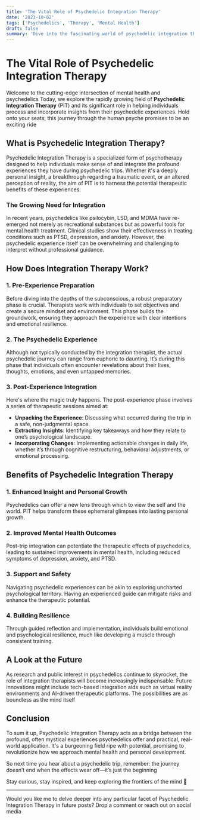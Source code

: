 ```yaml
---
title: 'The Vital Role of Psychedelic Integration Therapy'
date: '2023-10-02'
tags: ['Psychedelics', 'Therapy', 'Mental Health']
draft: false
summary: 'Dive into the fascinating world of psychedelic integration therapy and explore how it helps individuals incorporate profound psychedelic experiences into their everyday lives.'
---
```


# The Vital Role of Psychedelic Integration Therapy

Welcome to the cutting-edge intersection of mental health and psychedelics Today, we explore the rapidly growing field of **Psychedelic Integration Therapy** (PIT) and its significant role in helping individuals process and incorporate insights from their psychedelic experiences. Hold onto your seats; this journey through the human psyche promises to be an exciting ride

## What is Psychedelic Integration Therapy?

Psychedelic Integration Therapy is a specialized form of psychotherapy designed to help individuals make sense of and integrate the profound experiences they have during psychedelic trips. Whether it's a deeply personal insight, a breakthrough regarding a traumatic event, or an altered perception of reality, the aim of PIT is to harness the potential therapeutic benefits of these experiences.

### The Growing Need for Integration

In recent years, psychedelics like psilocybin, LSD, and MDMA have re-emerged not merely as recreational substances but as powerful tools for mental health treatment. Clinical studies show their effectiveness in treating conditions such as PTSD, depression, and anxiety. However, the psychedelic experience itself can be overwhelming and challenging to interpret without professional guidance.

## How Does Integration Therapy Work?

### 1. **Pre-Experience Preparation**

Before diving into the depths of the subconscious, a robust preparatory phase is crucial. Therapists work with individuals to set objectives and create a secure mindset and environment. This phase builds the groundwork, ensuring they approach the experience with clear intentions and emotional resilience.

### 2. **The Psychedelic Experience**

Although not typically conducted by the integration therapist, the actual psychedelic journey can range from euphoric to daunting. It’s during this phase that individuals often encounter revelations about their lives, thoughts, emotions, and even untapped memories.

### 3. **Post-Experience Integration**

Here's where the magic truly happens. The post-experience phase involves a series of therapeutic sessions aimed at:

- **Unpacking the Experience**: Discussing what occurred during the trip in a safe, non-judgmental space.
- **Extracting Insights**: Identifying key takeaways and how they relate to one’s psychological landscape.
- **Incorporating Changes**: Implementing actionable changes in daily life, whether it’s through cognitive restructuring, behavioral adjustments, or emotional processing.

## Benefits of Psychedelic Integration Therapy

### **1. Enhanced Insight and Personal Growth**

Psychedelics can offer a new lens through which to view the self and the world. PIT helps transform these ephemeral glimpses into lasting personal growth.

### **2. Improved Mental Health Outcomes**

Post-trip integration can potentiate the therapeutic effects of psychedelics, leading to sustained improvements in mental health, including reduced symptoms of depression, anxiety, and PTSD.

### **3. Support and Safety**

Navigating psychedelic experiences can be akin to exploring uncharted psychological territory. Having an experienced guide can mitigate risks and enhance the therapeutic potential.

### **4. Building Resilience**

Through guided reflection and implementation, individuals build emotional and psychological resilience, much like developing a muscle through consistent training.

## A Look at the Future

As research and public interest in psychedelics continue to skyrocket, the role of integration therapists will become increasingly indispensable. Future innovations might include tech-based integration aids such as virtual reality environments and AI-driven therapeutic platforms. The possibilities are as boundless as the mind itself

## Conclusion

To sum it up, Psychedelic Integration Therapy acts as a bridge between the profound, often mystical experiences psychedelics offer and practical, real-world application. It's a burgeoning field ripe with potential, promising to revolutionize how we approach mental health and personal development.

So next time you hear about a psychedelic trip, remember: the journey doesn’t end when the effects wear off—it’s just the beginning

Stay curious, stay inspired, and keep exploring the frontiers of the mind 🌟

---

Would you like me to delve deeper into any particular facet of Psychedelic Integration Therapy in future posts? Drop a comment or reach out on social media
